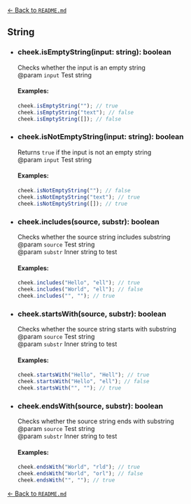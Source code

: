 [← Back to `README.md`](../README.md)

## String
- ### cheek.isEmptyString(input: string): boolean
  Checks whether the input is an empty string  
  @param `input` Test string  

  #### Examples:
  ```javascript
  cheek.isEmptyString(""); // true
  cheek.isEmptyString("text"); // false
  cheek.isEmptyString([]); // false
  ```

- ### cheek.isNotEmptyString(input: string): boolean
  Returns `true` if the input is not an empty string  
  @param `input` Test string  

  #### Examples:
  ```javascript
  cheek.isNotEmptyString(""); // false
  cheek.isNotEmptyString("text"); // true
  cheek.isNotEmptyString([]); // true
  ```

- ### cheek.includes(source, substr): boolean
  Checks whether the source string includes substring  
  @param `source` Test string  
  @param `substr` Inner string to test  

  #### Examples:
  ```javascript
  cheek.includes("Hello", "ell"); // true
  cheek.includes("World", "ell"); // false
  cheek.includes("", ""); // true
  ```

- ### cheek.startsWith(source, substr): boolean
  Checks whether the source string starts with substring  
  @param `source` Test string  
  @param `substr` Inner string to test  

  #### Examples:
  ```javascript
  cheek.startsWith("Hello", "Hell"); // true
  cheek.startsWith("Hello", "ell"); // false
  cheek.startsWith("", ""); // true
  ```

- ### cheek.endsWith(source, substr): boolean
  Checks whether the source string ends with substring  
  @param `source` Test string  
  @param `substr` Inner string to test  

  #### Examples:
  ```javascript
  cheek.endsWith("World", "rld"); // true
  cheek.endsWith("World", "orl"); // false
  cheek.endsWith("", ""); // true
  ```

[← Back to `README.md`](../README.md)
